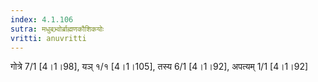 ```yaml
---
index: 4.1.106
sutra: मधुबभ्र्वोर्ब्राह्मणकौशिकयोः
vritti: anuvritti
---
```


गोत्रे 7/1 [4।1।98], यञ्  १/१ [4।1।105], तस्य 6/1 [4।1।92], अपत्यम् 1/1 [4।1।92]